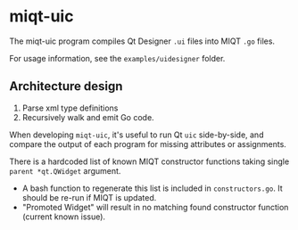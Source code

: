 # miqt-uic

The miqt-uic program compiles Qt Designer `.ui` files into MIQT `.go` files.

For usage information, see the `examples/uidesigner` folder.

## Architecture design

1. Parse xml type definitions
2. Recursively walk and emit Go code.

When developing `miqt-uic`, it's useful to run Qt `uic` side-by-side, and compare the output of each program for missing attributes or assignments.

There is a hardcoded list of known MIQT constructor functions taking single `parent *qt.QWidget` argument.
- A bash function to regenerate this list is included in `constructors.go`. It should be re-run if MIQT is updated.
- "Promoted Widget" will result in no matching found constructor function (current known issue).
